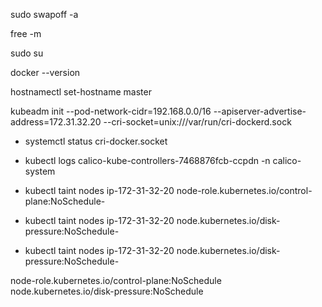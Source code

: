 sudo swapoff -a

free -m

sudo su

docker --version


hostnamectl set-hostname master

kubeadm init --pod-network-cidr=192.168.0.0/16 --apiserver-advertise-address=172.31.32.20 --cri-socket=unix:///var/run/cri-dockerd.sock

-  systemctl status cri-docker.socket

- kubectl logs calico-kube-controllers-7468876fcb-ccpdn -n calico-system

- kubectl taint nodes ip-172-31-32-20 node-role.kubernetes.io/control-plane:NoSchedule-

- kubectl taint nodes ip-172-31-32-20 node.kubernetes.io/disk-pressure:NoSchedule-

- kubectl taint nodes ip-172-31-32-20 node.kubernetes.io/disk-pressure:NoSchedule-

 node-role.kubernetes.io/control-plane:NoSchedule
                    node.kubernetes.io/disk-pressure:NoSchedule
